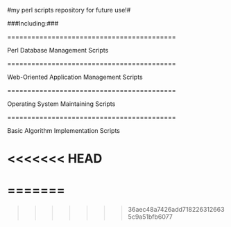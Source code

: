 #my perl scripts repository for future use!#

###Including:###

==========================================

Perl Database Management Scripts

==========================================

Web-Oriented Application Management Scripts

==========================================

Operating System Maintaining Scripts

==========================================

Basic Algorithm Implementation Scripts

<<<<<<< HEAD
===========================================
=======
==========================================
>>>>>>> 36aec48a7426add7182263126635c9a51bfb6077
